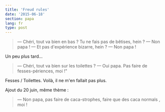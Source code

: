 ```yaml
---
title: 'Freud rules'
date: '2015-06-18'
section: papa
lang: fr
type: post
---
```


> — Chéri, tout va bien en bas ? Tu ne fais pas de bêtises, hein ?
> — Non papa !
> — Et pas d'expérience bizarre, hein ?
> — Non papa !

Un peu plus tard...

> — Chéri, tout va bien sur les toilettes ?
> — Oui papa. Pas faire de fesses-périences, moi !"

Fesses / Toilettes. Voilà, il ne m'en fallait pas plus.

Ajout du 20 juin, même thème :

> — Non papa, pas faire de caca-strophes, faire que des caca normals , moi !

